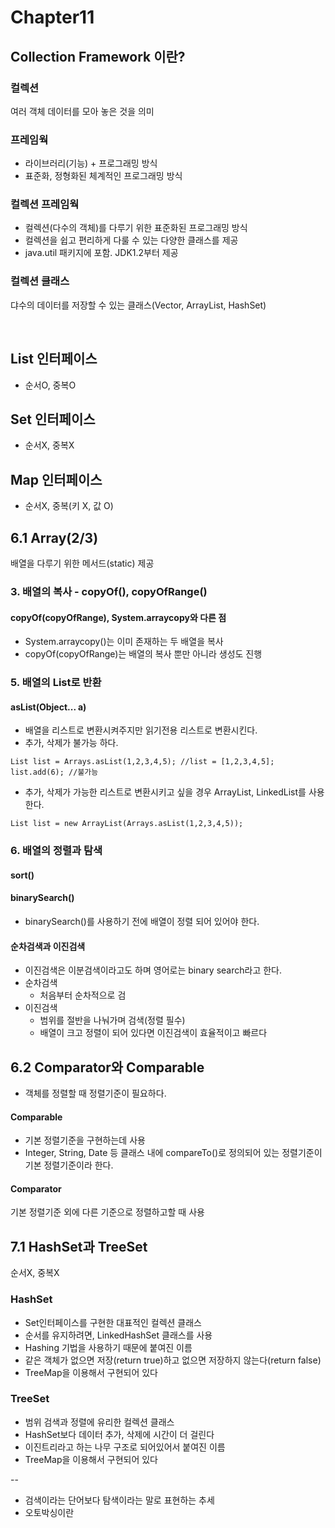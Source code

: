 # Chapter11

## Collection Framework 이란?
### 컬렉션
여러 객체 데이터를 모아 놓은 것을 의미 

### 프레임웍
- 라이브러리(기능) + 프로그래밍 방식 
- 표준화, 정형화된 체계적인 프로그래밍 방식 

### 컬렉션 프레임웍
- 컬렉션(다수의 객체)를 다루기 위한 표준화된 프로그래밍 방식 
- 컬렉션을 쉽고 편리하게 다룰 수 있는 다양한 클래스를 제공 
- java.util 패키지에 포함. JDK1.2부터 제공 

### 컬렉션 클래스 
댜수의 데이터를 저장할 수 있는 클래스(Vector, ArrayList, HashSet)  

<br>

## List 인터페이스 
- 순서O, 중복O

## Set 인터페이스
- 순서X, 중복X

## Map 인터페이스 
- 순서X, 중복(키 X, 값 O)

## 6.1 Array(2/3) 
배열을 다루기 위한 메서드(static) 제공
### 3. 배열의 복사 - copyOf(), copyOfRange()
#### copyOf(copyOfRange), System.arraycopy와 다른 점 
- System.arraycopy()는 이미 존재하는 두 배열을 복사
- copyOf(copyOfRange)는 배열의 복사 뿐만 아니라 생성도 진행 

### 5. 배열의 List로 반환
#### asList(Object... a)
- 배열을 리스트로 변환시켜주지만 읽기전용 리스트로 변환시킨다.
- 추가, 삭제가 불가능 하다.
```
List list = Arrays.asList(1,2,3,4,5); //list = [1,2,3,4,5];
list.add(6); //불가능 
```
- 추가, 삭제가 가능한 리스트로 변환시키고 싶을 경우 ArrayList, LinkedList를 사용한다.
```
List list = new ArrayList(Arrays.asList(1,2,3,4,5));
```

### 6. 배열의 정렬과 탐색 
#### sort()
#### binarySearch()
- binarySearch()를 사용하기 전에 배열이 정렬 되어 있어야 한다.

#### 순차검색과 이진검색
- 이진검색은 이분검색이라고도 하며 영어로는 binary search라고 한다.
- 순차검색 
	- 처음부터 순차적으로 검
- 이진검색
	- 범위를 절반을 나눠가며 검색(정렬 필수) 
	- 배열이 크고 정렬이 되어 있다면 이진검색이 효율적이고 빠르다 

## 6.2 Comparator와 Comparable 
- 객체를 정렬할 때 정렬기준이 필요하다.

#### Comparable
- 기본 정렬기준을 구현하는데 사용
- Integer, String, Date 등 클래스 내에 compareTo()로 정의되어 있는 정렬기준이 기본 정렬기준이라 한다.

#### Comparator
기본 정렬기준 외에 다른 기준으로 정렬하고할 때 사용

## 7.1 HashSet과 TreeSet
순서X, 중복X 

### HashSet
- Set인터페이스를 구현한 대표적인 컬렉션 클래스 
- 순서를 유지하려면, LinkedHashSet 클래스를 사용 
- Hashing 기법을 사용하기 때문에 붙여진 이름 
- 같은 객체가 없으면 저장(return true)하고 없으면 저장하지 않는다(return false)
- TreeMap을 이용해서 구현되어 있다 

### TreeSet
- 범위 검색과 정렬에 유리한 컬렉션 클래스 
- HashSet보다 데이터 추가, 삭제에 시간이 더 걸린다 
- 이진트리라고 하는 나무 구조로 되어있어서 붙여진 이름 
- TreeMap을 이용해서 구현되어 있다 



--

- 검색이라는 단어보다 탐색이라는 말로 표현하는 추세 
- 오토박싱이란 




